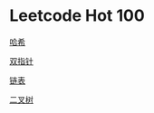 # Leetcode Hot 100

[哈希](哈希/哈希.md "哈希")

[双指针](双指针/双指针.md "双指针")

[链表](链表/链表.md "链表")

[二叉树](二叉树/二叉树.md "二叉树")
